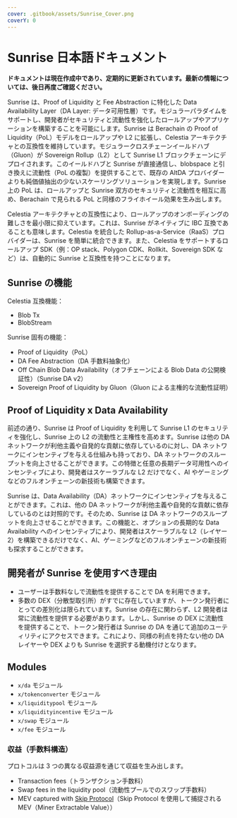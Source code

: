 ```yaml
---
cover: .gitbook/assets/Sunrise_Cover.png
coverY: 0
---
```


# Sunrise 日本語ドキュメント

**ドキュメントは現在作成中であり、定期的に更新されています。最新の情報については、後日再度ご確認ください。**

Sunrise は、Proof of Liquidity と Fee Abstraction に特化した Data Availability Layer（DA Layer: データ可用性層）です。モジュラーパラダイムをサポートし、開発者がセキュリティと流動性を強化したロールアップやアプリケーションを構築することを可能にします。Sunrise は Berachain の Proof of Liquidity（PoL）モデルをロールアップや L2 に拡張し、Celestia アーキテクチャとの互換性を維持しています。モジュラークロスチェーンイールドハブ（Gluon）が Sovereign Rollup（L2）として Sunrise L1 ブロックチェーンにデプロイされます。このイールドハブと Sunrise が直接通信し、blobspace と引き換えに流動性（PoL の複製）を提供することで、既存の AltDA プロバイダーよりも純価値抽出の少ないスケーリングソリューションを実現します。Sunrise 上の PoL は、ロールアップと Sunrise 双方のセキュリティと流動性を相互に高め、Berachain で見られる PoL と同様のフライホイール効果を生み出します。

Celestia アーキテクチャとの互換性により、ロールアップのオンボーディングの難しさを最小限に抑えています。これは、Sunrise がネイティブに IBC 互換であることも意味します。Celestia を統合した Rollup-as-a-Service（RaaS）プロバイダーは、Sunrise を簡単に統合できます。また、Celestia をサポートするロールアップ SDK（例：OP stack、Polygon CDK、Rollkit、Sovereign SDK など）は、自動的に Sunrise と互換性を持つことになります。

## Sunrise の機能

Celestia 互換機能：

- Blob Tx
- BlobStream

Sunrise 固有の機能：

- Proof of Liquidity（PoL）
- DA Fee Abstraction（DA 手数料抽象化）
- Off Chain Blob Data Availability（オフチェーンによる Blob Data の公開検証性）（Sunrise DA v2）
- Sovereign Proof of Liquidity by Gluon（Gluon による主権的な流動性証明）

## Proof of Liquidity x Data Availability

前述の通り、Sunrise は Proof of Liquidity を利用して Sunrise L1 のセキュリティを強化し、Sunrise 上の L2 の流動性と主権性を高めます。Sunrise は他の DA ネットワークが利他主義や自発的な貢献に依存しているのに対し、DA ネットワークにインセンティブを与える仕組みも持っており、DA ネットワークのスループットを向上させることができます。この特徴と任意の長期データ可用性へのインセンティブにより、開発者はスケーラブルな L2 だけでなく、AI やゲーミングなどのフルオンチェーンの新技術も構築できます。

Sunrise は、Data Availability（DA）ネットワークにインセンティブを与えることができます。これは、他の DA ネットワークが利他主義や自発的な貢献に依存しているのとは対照的です。そのため、Sunrise は DA ネットワークのスループットを向上させることができます。この機能と、オプションの長期的な Data Availability へのインセンティブにより、開発者はスケーラブルな L2（レイヤー 2）を構築できるだけでなく、AI、ゲーミングなどのフルオンチェーンの新技術も探求することができます。

## 開発者が Sunrise を使用すべき理由

- ユーザーは手数料なしで流動性を提供することで DA を利用できます。
- 多数の DEX（分散型取引所）がすでに存在していますが、トークン発行者にとっての差別化は限られています。Sunrise の存在に関わらず、L2 開発者は常に流動性を提供する必要があります。しかし、Sunrise の DEX に流動性を提供することで、トークン発行者は Sunrise の DA を通じて追加のユーティリティにアクセスできます。これにより、同様の利点を持たない他の DA レイヤーや DEX よりも Sunrise を選択する動機付けとなります。

## Modules

- `x/da` モジュール
- `x/tokenconverter` モジュール
- `x/liquiditypool` モジュール
- `x/liquidityincentive` モジュール
- `x/swap` モジュール
- `x/fee` モジュール

### 収益（手数料構造）

プロトコルは 3 つの異なる収益源を通じて収益を生み出します。

- Transaction fees（トランザクション手数料）
- Swap fees in the liquidity pool（流動性プールでのスワップ手数料）
- MEV captured with [Skip Protocol](https://docs.skip.money/)（Skip Protocol を使用して捕捉される MEV（Miner Extractable Value））
